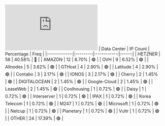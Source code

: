 ![Diagramm](https://github.com/111STAVR111/props/blob/main/Celestia/Mainnet/Decentralization/1/README.md)
| Data Center | IP Count | Percentage | Freq |
|:------------:|:--------:|:-----------:|:-----:|
| HETZNER | 56 | 40.58% | 🔴 |
| AMAZON | 12 | 8.70% | 🟢 |
| OVH | 9 | 6.52% | 🟢 |
| Allnodes | 5 | 3.62% | 🟢 |
| GTHost | 4 | 2.90% | 🟢 |
| Latitude | 4 | 2.90% | 🟢 |
| Contabo | 3 | 2.17% | 🟢 |
| IONOS | 3 | 2.17% | 🟢 |
| Cherry | 2 | 1.45% | 🟢 |
| DIGITALOCEAN | 2 | 1.45% | 🟢 |
| Google-Cloud | 2 | 1.45% | 🟢 |
| LeaseWeb | 2 | 1.45% | 🟢 |
| Coolhousing | 1 | 0.72% | 🟢 |
| Daisy | 1 | 0.72% | 🟢 |
| Interserver | 1 | 0.72% | 🟢 |
| IPAX | 1 | 0.72% | 🟢 |
| Korea Telecom | 1 | 0.72% | 🟢 |
| M247 | 1 | 0.72% | 🟢 |
| Microsoft | 1 | 0.72% | 🟢 |
| Netcup | 1 | 0.72% | 🟢 |
| Planetary | 1 | 0.72% | 🟢 |
| Vultr | 1 | 0.72% | 🟢 |
| OTHER | 24 | 17.39% | 🟢 |